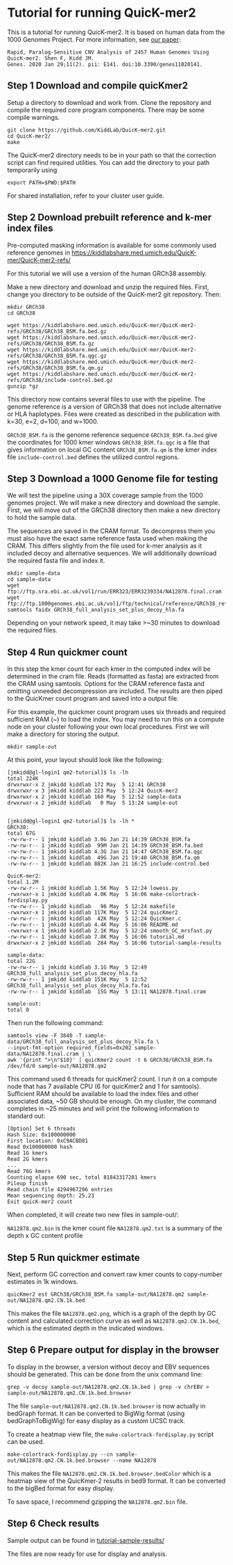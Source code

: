 # Tutorial for running QuicK-mer2
This is a tutorial for running QuicK-mer2.  It is based on human data from the 1000 
Genomes Project.  For more information, see [our paper](https://www.mdpi.com/2073-4425/11/2/141):

```
Rapid, Paralog-Sensitive CNV Analysis of 2457 Human Genomes Using QuicK-mer2. Shen F, Kidd JM.
Genes. 2020 Jan 29;11(2). pii: E141. doi:10.3390/genes11020141.
```


## Step 1 Download and compile quicKmer2

Setup a directory to download and work from.  Clone the repository and compile the required core program components.
There may be some compile warnings.

```
git clone https://github.com/KiddLab/QuicK-mer2.git
cd QuicK-mer2/
make
```

The QuicK-mer2 directory needs to be in your path so that the correction script can find required
utilities. You can add the directory to your path temporarily using 

```
export PATH=$PWD:$PATH
```

For shared installation, refer to your cluster user guide.

## Step 2 Download prebuilt reference and k-mer index files

Pre-computed masking information is available for some commonly used reference genomes in https://kiddlabshare.med.umich.edu/QuicK-mer/QuicK-mer2-refs/

For this tutorial we will use a version of the human GRCh38 assembly.

Make a new directory and download and unzip the required files. First, change you directory to be outside of the 
QuicK-mer2 git repository. Then:

```
mkdir GRCh38
cd GRCh38

wget https://kiddlabshare.med.umich.edu/QuicK-mer/QuicK-mer2-refs/GRCh38/GRCh38_BSM.fa.bed.gz
wget https://kiddlabshare.med.umich.edu/QuicK-mer/QuicK-mer2-refs/GRCh38/GRCh38_BSM.fa.gz
wget https://kiddlabshare.med.umich.edu/QuicK-mer/QuicK-mer2-refs/GRCh38/GRCh38_BSM.fa.qgc.gz
wget https://kiddlabshare.med.umich.edu/QuicK-mer/QuicK-mer2-refs/GRCh38/GRCh38_BSM.fa.qm.gz
wget https://kiddlabshare.med.umich.edu/QuicK-mer/QuicK-mer2-refs/GRCh38/include-control.bed.gz
gunzip *gz
```

This directory now contains several files to use with the  pipeline.  The genome reference
is a version of GRCh38 that does not include alternative or HLA haplotypes.  Files were created
as described in the publication with k=30, e=2, d=100, and w=1000.  

`GRCh38_BSM.fa` is the genome reference sequence
`GRCh38_BSM.fa.bed` give the coordinates for 1000 kmer windows
`GRCh38_BSM.fa.qgc` is a file that gives information on local GC content
`GRCh38_BSM.fa.qm` is the kmer index file
`include-control.bed` defines the utilized control regions.

## Step 3 Download a 1000 Genome file for testing

We will test the pipeline using a 30X coverage sample from the 1000 genomes project.
We will make a new directory and download the sample.  First, we will move out of the 
GRCh38 directory then make a new directory to hold the sample data.

The sequences are saved in the CRAM format.  To decompress them you must also have
the exact same reference fasta used when making the CRAM. This differs slightly 
from the file used for k-mer analysis as it included decoy and alternative sequences.  We
will additionally download the required fasta file and index it.

```
mkdir sample-data
cd sample-data
wget ftp://ftp.sra.ebi.ac.uk/vol1/run/ERR323/ERR3239334/NA12878.final.cram
wget ftp://ftp.1000genomes.ebi.ac.uk/vol1/ftp/technical/reference/GRCh38_reference_genome/GRCh38_full_analysis_set_plus_decoy_hla.fa
samtools faidx GRCh38_full_analysis_set_plus_decoy_hla.fa
```
Depending on your network speed, it may take >~30 minutes to download the required files.


## Step 4 Run quickmer count

In this step the kmer count for each kmer in the computed index will be determined in the cram file.
Reads (formatted as fasta) are extracted from the CRAM using samtools.  Options for the CRAM reference fasta
and omitting unneeded decompression are included.  The results are then piped to the QuicKmer count program
and saved into a output file.

For this example, the quickmer count program uses six threads and required sufficient RAM (~) to load
the index.  You may need to run this on a compute node on your cluster following your own local 
procedures. First we will make a directory for storing the output.

```
mkdir sample-out
```

At this point, your layout should look like the following:

```
[jmkidd@gl-login1 qm2-tutorial]$ ls -lh
total 224K
drwxrwxr-x 2 jmkidd kiddlab 172 May  5 12:41 GRCh38
drwxrwxr-x 3 jmkidd kiddlab 223 May  5 12:24 QuicK-mer2
drwxrwxr-x 2 jmkidd kiddlab 160 May  5 12:52 sample-data
drwxrwxr-x 2 jmkidd kiddlab   0 May  5 13:24 sample-out


[jmkidd@gl-login1 qm2-tutorial]$ ls -lh *
GRCh38:
total 67G
-rw-rw-r-- 1 jmkidd kiddlab 3.0G Jan 21 14:39 GRCh38_BSM.fa
-rw-rw-r-- 1 jmkidd kiddlab  99M Jan 21 14:39 GRCh38_BSM.fa.bed
-rw-rw-r-- 1 jmkidd kiddlab 4.3G Jan 21 14:47 GRCh38_BSM.fa.qgc
-rw-rw-r-- 1 jmkidd kiddlab  49G Jan 21 19:40 GRCh38_BSM.fa.qm
-rw-rw-r-- 1 jmkidd kiddlab 882K Jan 21 16:25 include-control.bed

QuicK-mer2:
total 1.2M
-rw-rw-r-- 1 jmkidd kiddlab 1.5K May  5 12:24 lowess.py
-rwxrwxr-x 1 jmkidd kiddlab 4.0K May  5 16:06 make-colortrack-fordisplay.py
-rw-rw-r-- 1 jmkidd kiddlab   96 May  5 12:24 makefile
-rwxrwxr-x 1 jmkidd kiddlab 117K May  5 12:24 quicKmer2
-rw-rw-r-- 1 jmkidd kiddlab  42K May  5 12:24 QuicKmer.c
-rw-rw-r-- 1 jmkidd kiddlab 4.4K May  5 16:06 README.md
-rwxrwxr-x 1 jmkidd kiddlab 2.1K May  5 12:24 smooth_GC_mrsfast.py
-rw-rw-r-- 1 jmkidd kiddlab 7.8K May  5 16:06 tutorial.md
drwxrwxr-x 2 jmkidd kiddlab  284 May  5 16:06 tutorial-sample-results

sample-data:
total 22G
-rw-rw-r-- 1 jmkidd kiddlab 3.1G May  5 12:49 GRCh38_full_analysis_set_plus_decoy_hla.fa
-rw-rw-r-- 1 jmkidd kiddlab 151K May  5 12:52 GRCh38_full_analysis_set_plus_decoy_hla.fa.fai
-rw-rw-r-- 1 jmkidd kiddlab  15G May  5 13:11 NA12878.final.cram

sample-out:
total 0

```

Then run the following command:

```
samtools view -F 3840 -T sample-data/GRCh38_full_analysis_set_plus_decoy_hla.fa \
--input-fmt-option required_fields=0x202 sample-data/NA12878.final.cram | \
awk '{print ">\n"$10}' | quicKmer2 count -t 6 GRCh38/GRCh38_BSM.fa /dev/fd/0 sample-out/NA12878.qm2
```

This command used 6 threads for quicKmer2 count.  I run it on a compute node that has 7 available CPU (6 for quicKmer2 and 1 for samtools). Sufficient
RAM should be available to load the index files and other associated data, ~50 GB should be enough. On my cluster, the command completes in ~25 minutes
and  will print the following information to standard out:

```
[Option] Set 6 threads
Hash Size: 0x100000000
First location: 0xC9ACBD81
Read 0x100000000 hash
Read 1G kmers
Read 2G kmers
...
Read 76G kmers
Counting elapse 690 sec, total 81843317281 kmers
Pileup finish
Read chain file 4294967296 entries
Mean sequencing depth: 25.23
Exit quicK-mer2 count
```

When completed, it will create two new files in sample-out/:

`NA12878.qm2.bin` is the kmer count file
`NA12878.qm2.txt` is a summary of the depth x GC content profile


## Step 5 Run quickmer estimate

Next, perform GC correction and convert raw kmer counts to copy-number estimates in 1k windows.

```
quicKmer2 est GRCh38/GRCh38_BSM.fa sample-out/NA12878.qm2 sample-out/NA12878.qm2.CN.1k.bed
```

This makes the file `NA12878.qm2.png`, which is a graph of the depth by GC content and calculated correction curve
as well as `NA12878.qm2.CN.1k.bed`, which is the estimated depth in the indicated windows.

## Step 6 Prepare output for display in the browser
To display in the browser, a version without decoy and EBV sequences should be generated.  This can be done
from the unix command line:

```
grep -v decoy sample-out/NA12878.qm2.CN.1k.bed | grep -v chrEBV > sample-out/NA12878.qm2.CN.1k.bed.browser
```

The file `sample-out/NA12878.qm2.CN.1k.bed.browser` is now actually in bedGraph format.  It can be converted
to BigWig format (using bedGraphToBigWig) for easy display as a custom UCSC track.


To create a heatmap view file, the `make-colortrack-fordisplay.py` script can be used.  

```
make-colortrack-fordisplay.py --cn sample-out/NA12878.qm2.CN.1k.bed.browser --name NA12878
```

This makes the file `NA12878.qm2.CN.1k.bed.browser.bedColor` which is a heatmap view of the QuicKmer-2 results in bed9 format. It can be converted 
to the bigBed format for easy display.

To save space, I recommend gzipping the `NA12878.qm2.bin` file.

## Step 6 Check results
Sample output can be found in [tutorial-sample-results/](tutorial-sample-results/)

The files are now ready for use for display and analysis.
